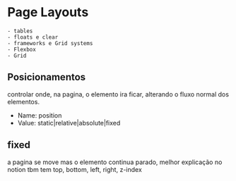 # Page Layouts

    - tables
    - floats e clear
    - frameworks e Grid systems
    - Flexbox
    - Grid

## Posicionamentos

controlar onde, na pagina, o elemento ira ficar,
alterando o fluxo normal dos elementos.

- Name: position
- Value: static|relative|absolute|fixed

## fixed
a pagina se move mas o elemento continua parado, melhor explicação no notion tbm tem top, bottom, left, right, z-index
